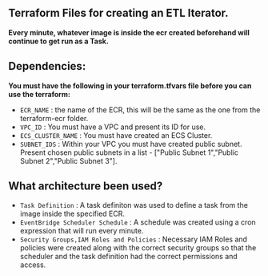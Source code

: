 ## Terraform Files for creating an ETL Iterator.

**Every minute, whatever image is inside the ecr created beforehand will continue to get run as a Task.**

## Dependencies:

**You must have the following in your terraform.tfvars file before you can use the terraform:**
- `ECR_NAME` : the name of the ECR, this will be the same as the one from the terraform-ecr folder.
- `VPC_ID` : You must have a VPC and present its ID for use.
- `ECS_CLUSTER_NAME` : You must have created an ECS Cluster. 
- `SUBNET_IDS` : Within your VPC you must have created public subnet. Present chosen public subnets in a list - ["Public Subnet 1","Public Subnet 2","Public Subnet 3"].


## What architecture been used?

- `Task Definition` : A task definiton was used to define a task from the image inside the specified ECR.
- `EventBridge Scheduler Schedule` : A schedule was created using a cron expression that will run every minute.
- `Security Groups,IAM Roles and Policies` : Necessary IAM Roles and policies were created along with the correct security groups so that the scheduler and the task definition had the correct permissions and access.